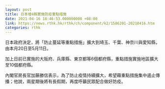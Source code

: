 ```yaml
---
layout: post
title: 日本增4縣實施防疫重點措施
date: 2021-04-16 18:46:53.000000000 +08:00
link: https://news.rthk.hk/rthk/ch/component/k2/1586201-20210416.htm
categories: rthk
---
```


日本政府決定，將「防止蔓延等重點措施」擴大到埼玉、千葉、神奈川與愛知縣，由本月20日至5月11日。

加上日前已實施的大阪府、兵庫縣、東京都等6個都府縣，重點措施實施地區擴大至10個都府縣。

內閣官房長官加藤勝信表示，為了防止疫情持續擴大，希望藉重點措施集中遏止傳播；他說，兩星期後將有長假期，再度呼籲民眾配合做好防疫。
